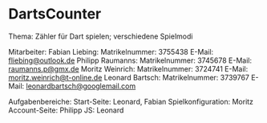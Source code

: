# DartsCounter

Thema: Zähler für Dart spielen; verschiedene Spielmodi

Mitarbeiter: 
	Fabian Liebing: Matrikelnummer: 3755438 E-Mail: fliebing@outlook.de
	Philipp Raumanns: Matrikelnummer: 3745678 E-Mail: raumanns.p@gmx.de
	Moritz Weinrich: Matrikelnummer: 3724741 E-Mail: moritz.weinrich@t-online.de
	Leonard Bartsch: Matrikelnummer: 3739767 E-Mail: leonardbartsch@googlemail.com
	
Aufgabenbereiche: 
	Start-Seite: Leonard, Fabian
	Spielkonfiguration: Moritz
	Account-Seite: Philipp
	JS: Leonard
